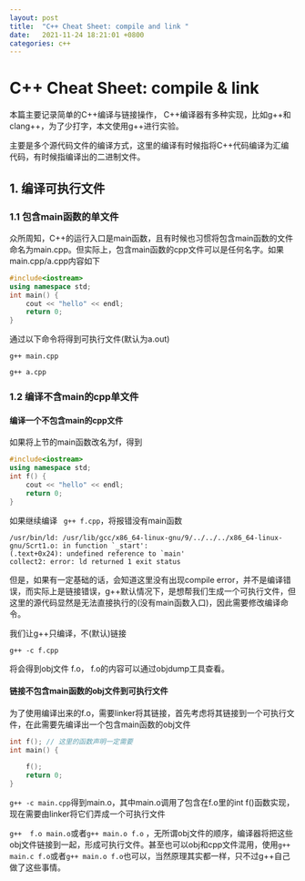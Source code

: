 ```yaml
---
layout: post
title:  "C++ Cheat Sheet: compile and link "
date:   2021-11-24 18:21:01 +0800
categories: c++
---
```




# C++ Cheat Sheet: compile & link



本篇主要记录简单的C++编译与链接操作， C++编译器有多种实现，比如g++和clang++，为了少打字，本文使用g++进行实验。



主要是多个源代码文件的编译方式，这里的编译有时候指将C++代码编译为汇编代码，有时候指编译出的二进制文件。



## 1. 编译可执行文件

### 1.1 包含main函数的单文件

众所周知，C++的运行入口是main函数，且有时候也习惯将包含main函数的文件命名为main.cpp。但实际上，包含main函数的cpp文件可以是任何名字。如果main.cpp/a.cpp内容如下

```c++
#include<iostream>
using namespace std;
int main() {
    cout << "hello" << endl;
    return 0;
}
```

通过以下命令将得到可执行文件(默认为a.out)

```shell
g++ main.cpp
```

```shell
g++ a.cpp
```

### 1.2 编译不含main的cpp单文件

#### 编译一个不包含main的cpp文件

如果将上节的main函数改名为f，得到

```c++
#include<iostream>
using namespace std;
int f() {   
    cout << "hello" << endl;
    return 0;
}
```

如果继续编译 ``` g++ f.cpp```，将报错没有main函数

```shell
/usr/bin/ld: /usr/lib/gcc/x86_64-linux-gnu/9/../../../x86_64-linux-gnu/Scrt1.o: in function `_start':
(.text+0x24): undefined reference to `main'
collect2: error: ld returned 1 exit status
```

但是，如果有一定基础的话，会知道这里没有出现compile error，并不是编译错误，而实际上是链接错误，g++默认情况下，是想帮我们生成一个可执行文件，但这里的源代码显然是无法直接执行的(没有main函数入口)，因此需要修改编译命令。

我们让g++只编译，不(默认)链接

```shell
g++ -c f.cpp
```

将会得到obj文件 f.o， f.o的内容可以通过objdump工具查看。

#### 链接不包含main函数的obj文件到可执行文件

为了使用编译出来的f.o，需要linker将其链接，首先考虑将其链接到一个可执行文件，在此需要先编译出一个包含main函数的obj文件

```c++
int f(); // 这里的函数声明一定需要
int main() {
   
    f();
    return 0;
}
```

```g++ -c main.cpp```得到main.o，其中main.o调用了包含在f.o里的int f()函数实现，现在需要由linker将它们弄成一个可执行文件

```g++  f.o main.o```或者```g++ main.o f.o``` ，无所谓obj文件的顺序，编译器将把这些obj文件链接到一起，形成可执行文件。甚至也可以obj和cpp文件混用，使用```g++ main.c f.o```或者```g++ main.o f.o```也可以，当然原理其实都一样，只不过g++自己做了这些事情。